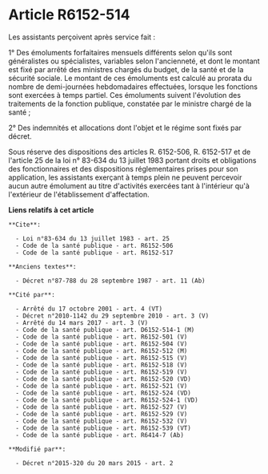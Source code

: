 # Article R6152-514

Les assistants perçoivent après service fait : 

1° Des émoluments forfaitaires mensuels différents selon qu'ils sont généralistes ou spécialistes, variables selon
l'ancienneté, et dont le montant est fixé par arrêté des ministres chargés du budget, de la santé et de la sécurité sociale.
Le montant de ces émoluments est calculé au prorata du nombre de demi-journées hebdomadaires effectuées, lorsque les
fonctions sont exercées à temps partiel. Ces émoluments suivent l'évolution des traitements de la fonction publique,
constatée par le ministre chargé de la santé ; 

2° Des indemnités et allocations dont l'objet et le régime sont fixés par décret. 

Sous réserve des dispositions des articles R. 6152-506, R. 6152-517 et de l'article 25 de la loi n° 83-634 du 13 juillet 1983
portant droits et obligations des fonctionnaires et des dispositions réglementaires prises pour son application, les
assistants exerçant à temps plein ne peuvent percevoir aucun autre émolument au titre d'activités exercées tant à l'intérieur
qu'à l'extérieur de l'établissement d'affectation.

**Liens relatifs à cet article**

	**Cite**:

	  - Loi n°83-634 du 13 juillet 1983 - art. 25
	  - Code de la santé publique - art. R6152-506
	  - Code de la santé publique - art. R6152-517

	**Anciens textes**:

	  - Décret n°87-788 du 28 septembre 1987 - art. 11 (Ab)

	**Cité par**:

	  - Arrêté du 17 octobre 2001 - art. 4 (VT)
	  - Décret n°2010-1142 du 29 septembre 2010 - art. 3 (V)
	  - Arrêté du 14 mars 2017 - art. 3 (V)
	  - Code de la santé publique - art. D6152-514-1 (M)
	  - Code de la santé publique - art. R6152-501 (V)
	  - Code de la santé publique - art. R6152-504 (V)
	  - Code de la santé publique - art. R6152-512 (M)
	  - Code de la santé publique - art. R6152-515 (V)
	  - Code de la santé publique - art. R6152-518 (V)
	  - Code de la santé publique - art. R6152-519 (V)
	  - Code de la santé publique - art. R6152-520 (VD)
	  - Code de la santé publique - art. R6152-521 (V)
	  - Code de la santé publique - art. R6152-524 (VD)
	  - Code de la santé publique - art. R6152-524-1 (VD)
	  - Code de la santé publique - art. R6152-527 (V)
	  - Code de la santé publique - art. R6152-529 (V)
	  - Code de la santé publique - art. R6152-532 (V)
	  - Code de la santé publique - art. R6152-539 (VT)
	  - Code de la santé publique - art. R6414-7 (Ab)

	**Modifié par**:

	  - Décret n°2015-320 du 20 mars 2015 - art. 2
